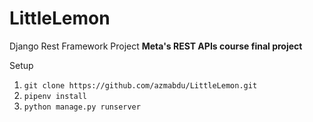 # LittleLemon
Django Rest Framework Project
**Meta's REST APIs course final project**

Setup 
1. `git clone https://github.com/azmabdu/LittleLemon.git`
2. `pipenv install`
3. `python manage.py runserver`


